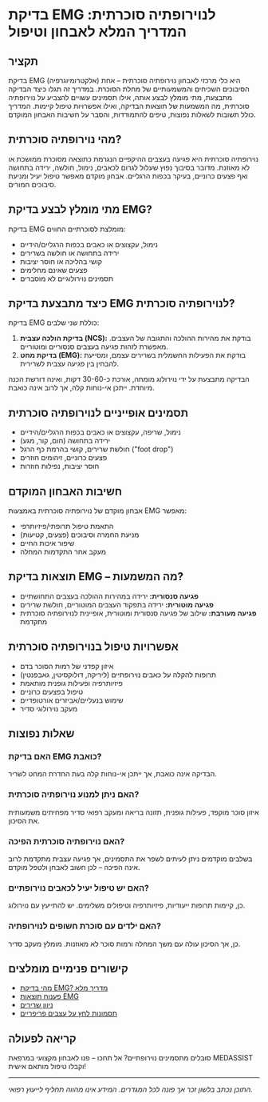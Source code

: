 # בדיקת EMG לנוירופתיה סוכרתית: המדריך המלא לאבחון וטיפול

## תקציר
בדיקת EMG (אלקטרומיוגרפיה) היא כלי מרכזי לאבחון נוירופתיה סוכרתית – אחת הסיבוכים השכיחים והמשמעותיים של מחלת הסוכרת. במדריך זה תגלו כיצד הבדיקה מתבצעת, מתי מומלץ לבצע אותה, אילו תסמינים עשויים להצביע על נוירופתיה סוכרתית, מה המשמעות של תוצאות הבדיקה, ואילו אפשרויות טיפול קיימות. המדריך כולל תשובות לשאלות נפוצות, טיפים להתמודדות, והסבר על חשיבות האבחון המוקדם.

## מהי נוירופתיה סוכרתית?
נוירופתיה סוכרתית היא פגיעה בעצבים ההיקפיים הנגרמת כתוצאה מסוכרת ממושכת או לא מאוזנת. מדובר בסיבוך נפוץ שעלול לגרום לכאבים, נימול, חולשה, ירידה בתחושה ואף פצעים כרוניים, בעיקר בכפות הרגליים. אבחון מוקדם מאפשר טיפול יעיל ומניעת סיבוכים חמורים.

## מתי מומלץ לבצע בדיקת EMG?
בדיקת EMG מומלצת לסוכרתיים החווים:
- נימול, עקצוצים או כאבים בכפות הרגליים/הידיים
- ירידה בתחושה או חולשה בשרירים
- קושי בהליכה או חוסר יציבות
- פצעים שאינם מחלימים
- תסמינים נוירולוגיים לא מוסברים

## כיצד מתבצעת בדיקת EMG לנוירופתיה סוכרתית?
בדיקת EMG כוללת שני שלבים:
1. **בדיקת הולכה עצבית (NCS):** בודקת את מהירות ההולכה והתגובה של העצבים. מאפשרת לזהות פגיעה בעצבים סנסוריים ומוטוריים.
2. **בדיקת מחט (EMG):** בודקת את הפעילות החשמלית בשרירים עצמם, ומסייעת להבחין בין פגיעה עצבית לשרירית.

הבדיקה מתבצעת על ידי נוירולוג מומחה, אורכת כ-30-60 דקות, ואינה דורשת הכנה מיוחדת. ייתכן אי-נוחות קלה, אך לרוב אינה כואבת.

## תסמינים אופייניים לנוירופתיה סוכרתית
- נימול, שריפה, עקצוצים או כאבים בכפות הרגליים/הידיים
- ירידה בתחושה (חום, קור, מגע)
- חולשת שרירים, קושי בהרמת כף הרגל ("foot drop")
- פצעים כרוניים, זיהומים חוזרים
- חוסר יציבות, נפילות חוזרות

## חשיבות האבחון המוקדם
אבחון מוקדם של נוירופתיה סוכרתית באמצעות EMG מאפשר:
- התאמת טיפול תרופתי/פיזיותרפי
- מניעת החמרה וסיבוכים (פצעים, קטיעות)
- שיפור איכות החיים
- מעקב אחר התקדמות המחלה

## תוצאות בדיקת EMG – מה המשמעות?
- **פגיעה סנסורית:** ירידה במהירות ההולכה בעצבים התחושתיים
- **פגיעה מוטורית:** ירידה בתפקוד העצבים המוטוריים, חולשת שרירים
- **פגיעה מעורבת:** שילוב של פגיעה סנסורית ומוטורית, אופיינית לנוירופתיה סוכרתית מתקדמת

## אפשרויות טיפול בנוירופתיה סוכרתית
- איזון קפדני של רמות הסוכר בדם
- תרופות להקלה על כאבים נוירופתיים (ליריקה, דולוקסיטין, גאבפנטין)
- פיזיותרפיה ופעילות גופנית מותאמת
- טיפול בפצעים כרוניים
- שימוש בנעליים/אביזרים אורטופדיים
- מעקב נוירולוגי סדיר

## שאלות נפוצות

### האם בדיקת EMG כואבת?
הבדיקה אינה כואבת, אך ייתכן אי-נוחות קלה בעת החדרת המחט לשריר.

### האם ניתן למנוע נוירופתיה סוכרתית?
איזון סוכר מוקפד, פעילות גופנית, תזונה בריאה ומעקב רפואי סדיר מפחיתים משמעותית את הסיכון.

### האם נוירופתיה סוכרתית הפיכה?
בשלבים מוקדמים ניתן לעיתים לשפר את התסמינים, אך פגיעה עצבית מתקדמת לרוב אינה הפיכה – לכן חשוב לאבחן ולטפל מוקדם.

### האם יש טיפול יעיל לכאבים נוירופתיים?
כן, קיימות תרופות ייעודיות, פיזיותרפיה וטיפולים משלימים. יש להתייעץ עם נוירולוג.

### האם ילדים עם סוכרת חשופים לנוירופתיה?
כן, אך הסיכון עולה עם משך המחלה ורמות סוכר לא מאוזנות. מומלץ מעקב סדיר.

## קישורים פנימיים מומלצים
- [מהי בדיקת EMG? מדריך מלא](../src/articles/content/what-is-emg.tsx)
- [פענוח תוצאות EMG](../src/articles/content/פענוח-תוצאות-emg.tsx)
- [ניוון שרירים](../src/articles/content/muscular-dystrophy.tsx)
- [תסמונות לחץ על עצבים פריפריים](../src/articles/content/תסמונות-לחץ-עצבים.tsx)

## קריאה לפעולה
סובלים מתסמינים נוירופתיים? אל תחכו – פנו לאבחון מקצועי במרפאת MEDASSIST וקבלו טיפול מותאם אישית!

---

*התוכן נכתב בלשון זכר אך פונה לכל המגדרים. המידע אינו מהווה תחליף לייעוץ רפואי.*
